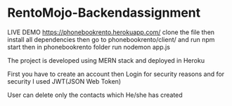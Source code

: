 # RentoMojo-Backendassignment
LIVE DEMO https://phonebookrento.herokuapp.com/
clone the file then install all dependencies 
then go to phonebookrento/client/ and run npm start
then in phonebookrento folder run nodemon app.js

The project is developed using MERN stack and deployed in Heroku 

First you have to create an account then Login for security reasons and for security I used JWT(JSON Web Token)

User can delete only the contacts which He/she has created
